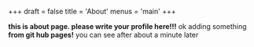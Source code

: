 +++
draft = false
title = 'About'
menus = 'main'
+++
<!-- date = '2024-11-08T20:43:05+09:00' -->

**this is about page. please write your profile here!!!**
ok adding something 
**from git hub pages!**
you can see after about a minute later